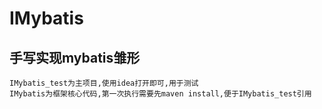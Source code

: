 IMybatis
====
手写实现mybatis雏形
----
    IMybatis_test为主项目,使用idea打开即可,用于测试
    IMybatis为框架核心代码,第一次执行需要先maven install,便于IMybatis_test引用
